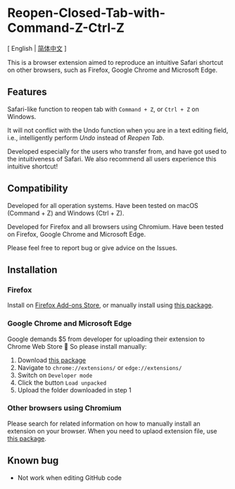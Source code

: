# Reopen-Closed-Tab-with-Command-Z-Ctrl-Z

\[ English | [简体中文](./README-zh.md) \]

This is a browser extension aimed to reproduce an intuitive Safari shortcut on other browsers, such as Firefox, Google Chrome and Microsoft Edge.

## Features

Safari-like function to reopen tab with `Command + Z`, or `Ctrl + Z` on Windows.

It will not conflict with the Undo function when you are in a text editing field, i.e., intelligently perform *Undo* instead of *Reopen Tab*.

Developed especially for the users who transfer from, and have got used to the intuitiveness of Safari. We also recommend all users experience this intuitive shortcut!

## Compatibility

Developed for all operation systems. Have been tested on macOS (Command + Z) and Windows (Ctrl + Z).

Developed for Firefox and all browsers using Chromium. Have been tested on Firefox, Google Chrome and Microsoft Edge.

Please feel free to report bug or give advice on the Issues.

## Installation

### Firefox

Install on [Firefox Add-ons Store](https://addons.mozilla.org/firefox/addon/reopen-closed-tab-with-cmd-z/), or manually install using [this package](./package%20for%20Firefox).

### Google Chrome and Microsoft Edge

Google demands $5 from developer for uploading their extension to Chrome Web Store 🥲 So please install manually:

1. Download [this package](./package%20for%20Chromium)
2. Navigate to `chrome://extensions/` or `edge://extensions/`
3. Switch on `Developer mode`
4. Click the button `Load unpacked`
5. Upload the folder downloaded in step 1

### Other browsers using Chromium

Please search for related information on how to manually install an extension on your browser. When you need to uplaod extension file, use [this package](./package%20for%20Chromium).

## Known bug
- Not work when editing GitHub code


